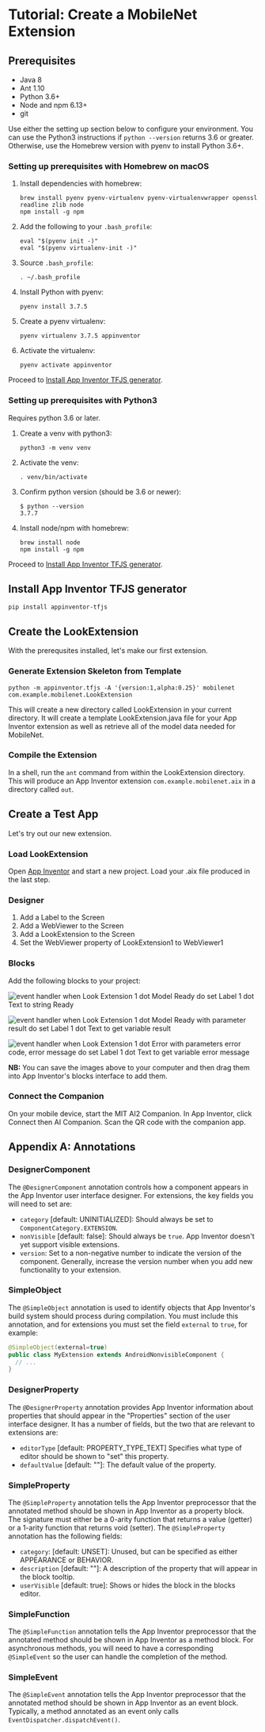 # Tutorial: Create a MobileNet Extension

## Prerequisites

* Java 8
* Ant 1.10
* Python 3.6+
* Node and npm 6.13+
* git

Use either the setting up section below to configure your environment. You can use the Python3 instructions if `python --version` returns 3.6 or greater. Otherwise, use the Homebrew version with pyenv to install Python 3.6+.

### Setting up prerequisites with Homebrew on macOS

1. Install dependencies with homebrew:

    ```shell
    brew install pyenv pyenv-virtualenv pyenv-virtualenvwrapper openssl readline zlib node
    npm install -g npm
    ```

2. Add the following to your `.bash_profile`:

   ```shell
   eval "$(pyenv init -)"
   eval "$(pyenv virtualenv-init -)"
   ```

3. Source `.bash_profile`:

   ```shell
   . ~/.bash_profile
   ```

4. Install Python with pyenv:

   ```shell
   pyenv install 3.7.5
   ```

5. Create a pyenv virtualenv:

   ```shell
   pyenv virtualenv 3.7.5 appinventor
   ```

6. Activate the virtualenv:

   ```shell
   pyenv activate appinventor
   ```

Proceed to [Install App Inventor TFJS generator](#install-app-inventor-tfjs-generator).

### Setting up prerequisites with Python3

Requires python 3.6 or later.

1. Create a venv with python3:

   ```shell
   python3 -m venv venv
   ```

2. Activate the venv:

   ```shell
   . venv/bin/activate
   ```

3. Confirm python version (should be 3.6 or newer):

   ```
   $ python --version
   3.7.7
   ```

4. Install node/npm with homebrew:

   ```shell
   brew install node
   npm install -g npm
   ```

Proceed to [Install App Inventor TFJS generator](#install-app-inventor-tfjs-generator).

## Install App Inventor TFJS generator

```
pip install appinventor-tfjs
```

## Create the LookExtension

With the prerequsites installed, let's make our first extension.

### Generate Extension Skeleton from Template

```
python -m appinventor.tfjs -A '{version:1,alpha:0.25}' mobilenet com.example.mobilenet.LookExtension
```

This will create a new directory called LookExtension in your current directory. It will create a template LookExtension.java file for your App Inventor extension as well as retrieve all of the model data needed for MobileNet.

### Compile the Extension

In a shell, run the `ant` command from within the LookExtension directory. This will produce an App Inventor extension `com.example.mobilenet.aix` in a directory called `out`.

## Create a Test App

Let's try out our new extension.

### Load LookExtension

Open [App Inventor](http://ai2.appinventor.mit.edu) and start a new project. Load your .aix file produced in the last step.

### Designer

1. Add a Label to the Screen
2. Add a WebViewer to the Screen
3. Add a LookExtension to the Screen
4. Set the WebViewer property of LookExtension1 to WebViewer1

### Blocks

Add the following blocks to your project:

![event handler when Look Extension 1 dot Model Ready do set Label 1 dot Text to string Ready](images/model-ready.png)

![event handler when Look Extension 1 dot Model Ready with parameter result do set Label 1 dot Text to get variable result](images/got-result.png)

![event handler when Look Extension 1 dot Error with parameters error code, error message do set Label 1 dot Text to get variable error message](images/error.png)

**NB:** You can save the images above to your computer and then drag them into App Inventor's blocks interface to add them.

### Connect the Companion

On your mobile device, start the MIT AI2 Companion. In App Inventor, click Connect then AI Companion. Scan the QR code with the companion app.

## Appendix A: Annotations

### DesignerComponent

The `@DesignerComponent` annotation controls how a component appears in the App Inventor user interface designer. For extensions, the key fields you will need to set are:

- `category` [default: UNINITIALIZED]: Should always be set to `ComponentCategory.EXTENSION`.
- `nonVisible` [default: false]: Should always be `true`. App Inventor doesn't yet support visible extensions.
- `version`: Set to a non-negative number to indicate the version of the component. Generally, increase the version number when you add new functionality to your extension.

### SimpleObject

The `@SimpleObject` annotation is used to identify objects that App Inventor's build system should process during compilation. You must include this annotation, and for extensions you must set the field `external` to `true`, for example:

```java
@SimpleObject(external=true)
public class MyExtension extends AndroidNonvisibleComponent {
  // ...
}
```

### DesignerProperty

The `@DesignerProperty` annotation provides App Inventor information about properties that should appear in the "Properties" section of the user interface designer. It has a number of fields, but the two that are relevant to extensions are:

- `editorType` [default: PROPERTY\_TYPE_TEXT] Specifies what type of editor should be shown to "set" this property.
- `defaultValue` [default: ""]: The default value of the property.

### SimpleProperty

The `@SimpleProperty` annotation tells the App Inventor preprocessor that the annotated method should be shown in App Inventor as a property block. The signature must either be a 0-arity function that returns a value (getter) or a 1-arity function that returns void (setter). The `@SimpleProperty` annotation has the following fields:

- `category`: [default: UNSET]: Unused, but can be specified as either APPEARANCE or BEHAVIOR.
- `description` [default: ""]: A description of the property that will appear in the block tooltip.
- `userVisible` [default: true]: Shows or hides the block in the blocks editor.

### SimpleFunction

The `@SimpleFunction` annotation tells the App Inventor preprocessor that the annotated method should be shown in App Inventor as a method block. For asynchronous methods, you will need to have a corresponding `@SimpleEvent` so the user can handle the completion of the method.

### SimpleEvent

The `@SimpleEvent` annotation tells the App Inventor preprocessor that the annotated method should be shown in App Inventor as an event block. Typically, a method annotated as an event only calls `EventDispatcher.dispatchEvent()`.
